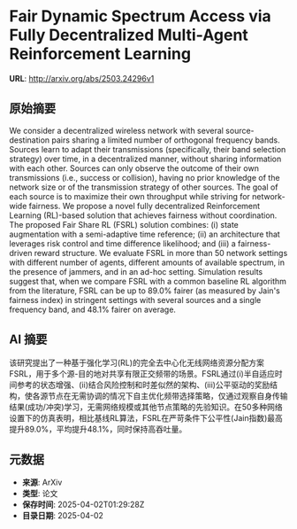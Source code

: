 # Fair Dynamic Spectrum Access via Fully Decentralized Multi-Agent Reinforcement Learning

**URL**: http://arxiv.org/abs/2503.24296v1

## 原始摘要

We consider a decentralized wireless network with several source-destination
pairs sharing a limited number of orthogonal frequency bands. Sources learn to
adapt their transmissions (specifically, their band selection strategy) over
time, in a decentralized manner, without sharing information with each other.
Sources can only observe the outcome of their own transmissions (i.e., success
or collision), having no prior knowledge of the network size or of the
transmission strategy of other sources. The goal of each source is to maximize
their own throughput while striving for network-wide fairness. We propose a
novel fully decentralized Reinforcement Learning (RL)-based solution that
achieves fairness without coordination. The proposed Fair Share RL (FSRL)
solution combines: (i) state augmentation with a semi-adaptive time reference;
(ii) an architecture that leverages risk control and time difference
likelihood; and (iii) a fairness-driven reward structure. We evaluate FSRL in
more than 50 network settings with different number of agents, different
amounts of available spectrum, in the presence of jammers, and in an ad-hoc
setting. Simulation results suggest that, when we compare FSRL with a common
baseline RL algorithm from the literature, FSRL can be up to 89.0% fairer (as
measured by Jain's fairness index) in stringent settings with several sources
and a single frequency band, and 48.1% fairer on average.


## AI 摘要

该研究提出了一种基于强化学习(RL)的完全去中心化无线网络资源分配方案FSRL，用于多个源-目的地对共享有限正交频带的场景。FSRL通过(i)半自适应时间参考的状态增强、(ii)结合风险控制和时差似然的架构、(iii)公平驱动的奖励结构，使各源节点在无需协调的情况下自主优化频带选择策略，仅通过观察自身传输结果(成功/冲突)学习，无需网络规模或其他节点策略的先验知识。在50多种网络设置下的仿真表明，相比基线RL算法，FSRL在严苛条件下公平性(Jain指数)最高提升89.0%，平均提升48.1%，同时保持高吞吐量。

## 元数据

- **来源**: ArXiv
- **类型**: 论文
- **保存时间**: 2025-04-02T01:29:28Z
- **目录日期**: 2025-04-02

